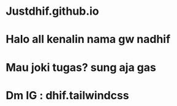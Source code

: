 # Justdhif.github.io
# Halo all kenalin nama gw nadhif
# Mau joki tugas? sung aja gas
# Dm IG : dhif.tailwindcss
